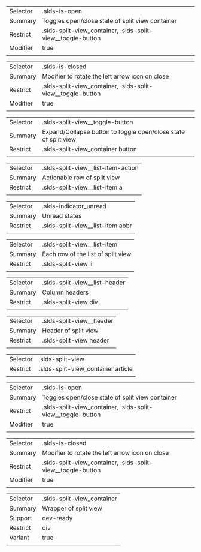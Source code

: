 
|  |  |
|-------|-------|
| Selector | .slds-is-open |
| Summary | Toggles open/close state of split view container |
| Restrict | .slds-split-view_container, .slds-split-view__toggle-button |
| Modifier | true |
|  |  |


|  |  |
|-------|-------|
| Selector | .slds-is-closed |
| Summary | Modifier to rotate the left arrow icon on close |
| Restrict | .slds-split-view_container, .slds-split-view__toggle-button |
| Modifier | true |
|  |  |


|  |  |
|-------|-------|
| Selector | .slds-split-view__toggle-button |
| Summary | Expand/Collapse button to toggle open/close state of split view |
| Restrict | .slds-split-view_container button |
|  |  |


|  |  |
|-------|-------|
| Selector | .slds-split-view__list-item-action |
| Summary | Actionable row of split view |
| Restrict | .slds-split-view__list-item a |
|  |  |


|  |  |
|-------|-------|
| Selector | .slds-indicator_unread |
| Summary | Unread states |
| Restrict | .slds-split-view__list-item abbr |
|  |  |


|  |  |
|-------|-------|
| Selector | .slds-split-view__list-item |
| Summary | Each row of the list of split view |
| Restrict | .slds-split-view li |
|  |  |


|  |  |
|-------|-------|
| Selector | .slds-split-view__list-header |
| Summary | Column headers |
| Restrict | .slds-split-view div |
|  |  |


|  |  |
|-------|-------|
| Selector | .slds-split-view__header |
| Summary | Header of split view |
| Restrict | .slds-split-view header |
|  |  |


|  |  |
|-------|-------|
| Selector | .slds-split-view |
| Restrict | .slds-split-view_container article |
|  |  |


|  |  |
|-------|-------|
| Selector | .slds-is-open |
| Summary | Toggles open/close state of split view container |
| Restrict | .slds-split-view_container, .slds-split-view__toggle-button |
| Modifier | true |
|  |  |


|  |  |
|-------|-------|
| Selector | .slds-is-closed |
| Summary | Modifier to rotate the left arrow icon on close |
| Restrict | .slds-split-view_container, .slds-split-view__toggle-button |
| Modifier | true |
|  |  |


|  |  |
|-------|-------|
| Selector | .slds-split-view_container |
| Summary | Wrapper of split view |
| Support | dev-ready |
| Restrict | div |
| Variant | true |
|  |  |

